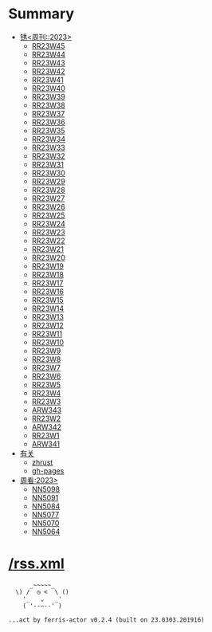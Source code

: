 # Summary

- [锈<周刊::2023>](./2023/README.md)
    + [RR23W45](./2023/RR23W45.md)
    + [RR23W44](./2023/RR23W44.md)
    + [RR23W43](./2023/RR23W43.md)
    + [RR23W42](./2023/RR23W42.md)
    + [RR23W41](./2023/RR23W41.md)
    + [RR23W40](./2023/RR23W40.md)
    + [RR23W39](./2023/RR23W39.md)
    + [RR23W38](./2023/RR23W38.md)
    + [RR23W37](./2023/RR23W37.md)
    + [RR23W36](./2023/RR23W36.md)
    + [RR23W35](./2023/RR23W35.md)
    + [RR23W34](./2023/RR23W34.md)
    + [RR23W33](./2023/RR23W33.md)
    + [RR23W32](./2023/RR23W32.md)
    + [RR23W31](./2023/RR23W31.md)
    + [RR23W30](./2023/RR23W30.md)
    + [RR23W29](./2023/RR23W29.md)
    + [RR23W28](./2023/RR23W28.md)
    + [RR23W27](./2023/RR23W27.md)
    + [RR23W26](./2023/RR23W26.md)
    + [RR23W25](./2023/RR23W25.md)
    + [RR23W24](./2023/RR23W24.md)
    + [RR23W23](./2023/RR23W23.md)
    + [RR23W22](./2023/RR23W22.md)
    + [RR23W21](./2023/RR23W21.md)
    + [RR23W20](./2023/RR23W20.md)
    + [RR23W19](./2023/RR23W19.md)
    + [RR23W18](./2023/RR23W18.md)
    + [RR23W17](./2023/RR23W17.md)
    + [RR23W16](./2023/RR23W16.md)
    + [RR23W15](./2023/RR23W15.md)
    + [RR23W14](./2023/RR23W14.md)
    + [RR23W13](./2023/RR23W13.md)
    + [RR23W12](./2023/RR23W12.md)
    + [RR23W11](./2023/RR23W11.md)
    + [RR23W10](./2023/RR23W10.md)
    + [RR23W9](./2023/RR23W9.md)
    + [RR23W8](./2023/RR23W8.md)
    + [RR23W7](./2023/RR23W7.md)
    + [RR23W6](./2023/RR23W6.md)
    + [RR23W5](./2023/RR23W5.md)
    + [RR23W4](./2023/RR23W4.md)
    + [RR23W3](./2023/RR23W3.md)
    + [ARW343](./2023/ARW343.md)
    + [RR23W2](./2023/RR23W2.md)
    + [ARW342](./2023/ARW342.md)
    + [RR23W1](./2023/RR23W1.md)
    + [ARW341](./2023/ARW341.md)
- [有关](./abt/README.md)
    + [zhrust](./abt/zhrust.md)
    + [gh-pages](./abt/gh-pages.md)
- [周看:2023>](./dama/README.md)
    + [NN5098](./dama/2023/NN5098.md)
    + [NN5091](./dama/2023/NN5091.md)
    + [NN5084](./dama/2023/NN5084.md)
    + [NN5077](./dama/2023/NN5077.md)
    + [NN5070](./dama/2023/NN5070.md)
    + [NN5064](./dama/2023/NN5064.md)


# [/rss.xml](/rss.xml)



```
      _~~~~~_
  \) /  ◷ <  \ ()
    '_   ⌄   _'
    ( '--∽--' )

...act by ferris-actor v0.2.4 (built on 23.0303.201916)
```

